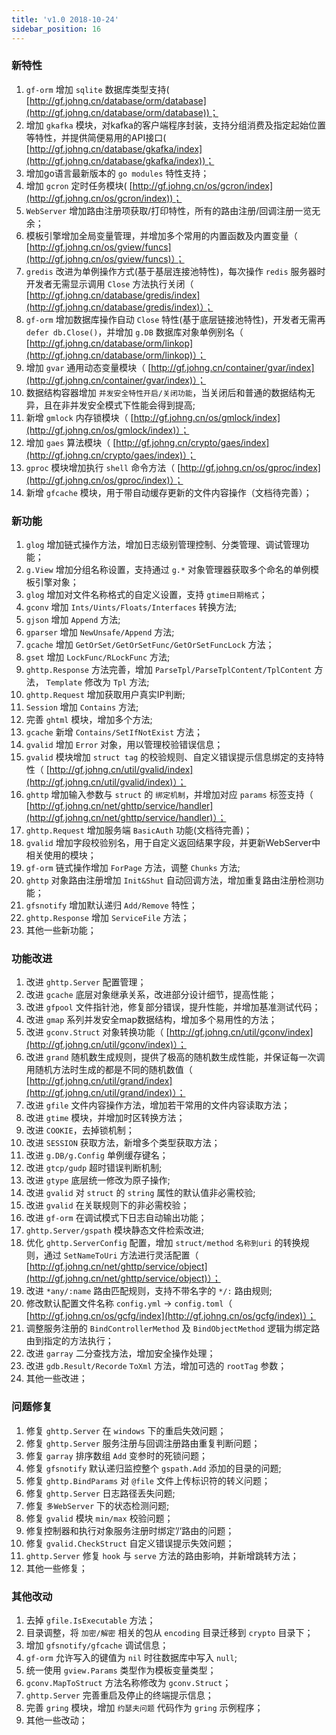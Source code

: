 ```yaml
---
title: 'v1.0 2018-10-24'
sidebar_position: 16
---
```


### 新特性

01. `gf-orm` 增加 `sqlite` 数据库类型支持( [http://gf.johng.cn/database/orm/database](http://gf.johng.cn/database/orm/database))；
02. 增加 `gkafka` 模块，对kafka的客户端程序封装，支持分组消费及指定起始位置等特性，并提供简便易用的API接口( [http://gf.johng.cn/database/gkafka/index](http://gf.johng.cn/database/gkafka/index))；
03. 增加go语言最新版本的 `go modules` 特性支持；
04. 增加 `gcron` 定时任务模块( [http://gf.johng.cn/os/gcron/index](http://gf.johng.cn/os/gcron/index))；
05. `WebServer` 增加路由注册项获取/打印特性，所有的路由注册/回调注册一览无余；
06. 模板引擎增加全局变量管理，并增加多个常用的内置函数及内置变量（ [http://gf.johng.cn/os/gview/funcs](http://gf.johng.cn/os/gview/funcs)）；
07. `gredis` 改进为单例操作方式(基于基层连接池特性)，每次操作 `redis` 服务器时开发者无需显示调用 `Close` 方法执行关闭（ [http://gf.johng.cn/database/gredis/index](http://gf.johng.cn/database/gredis/index)）；
08. `gf-orm` 增加数据库操作自动 `Close` 特性(基于底层链接池特性)，开发者无需再 `defer db.Close()`，并增加 `g.DB` 数据库对象单例别名（ [http://gf.johng.cn/database/orm/linkop](http://gf.johng.cn/database/orm/linkop)）；
09. 增加 `gvar` 通用动态变量模块（ [http://gf.johng.cn/container/gvar/index](http://gf.johng.cn/container/gvar/index)）；
10. 数据结构容器增加 `并发安全特性开启/关闭功能`，当关闭后和普通的数据结构无异，且在非并发安全模式下性能会得到提高;
11. 新增 `gmlock` 内存锁模块（ [http://gf.johng.cn/os/gmlock/index](http://gf.johng.cn/os/gmlock/index)）；
12. 增加 `gaes` 算法模块（ [http://gf.johng.cn/crypto/gaes/index](http://gf.johng.cn/crypto/gaes/index)）；
13. `gproc` 模块增加执行 `shell` 命令方法（ [http://gf.johng.cn/os/gproc/index](http://gf.johng.cn/os/gproc/index)）；
14. 新增 `gfcache` 模块，用于带自动缓存更新的文件内容操作（文档待完善）；

### 新功能

01. `glog` 增加链式操作方法，增加日志级别管理控制、分类管理、调试管理功能；
02. `g.View` 增加分组名称设置，支持通过 `g.*` 对象管理器获取多个命名的单例模板引擎对象；
03. `glog` 增加对文件名称格式的自定义设置，支持 `gtime日期格式`；
04. `gconv` 增加 `Ints/Uints/Floats/Interfaces` 转换方法;
05. `gjson` 增加 `Append` 方法;
06. `gparser` 增加 `NewUnsafe/Append` 方法;
07. `gcache` 增加 `GetOrSet/GetOrSetFunc/GetOrSetFuncLock` 方法；
08. `gset` 增加 `LockFunc/RLockFunc` 方法;
09. `ghttp.Response` 方法完善，增加 `ParseTpl/ParseTplContent/TplContent` 方法， `Template` 修改为 `Tpl` 方法;
10. `ghttp.Request` 增加获取用户真实IP判断;
11. `Session` 增加 `Contains` 方法;
12. 完善 `ghtml` 模块，增加多个方法;
13. `gcache` 新增 `Contains/SetIfNotExist` 方法；
14. `gvalid` 增加 `Error` 对象，用以管理校验错误信息；
15. `gvalid` 模块增加 `struct tag` 的校验规则、自定义错误提示信息绑定的支持特性（ [http://gf.johng.cn/util/gvalid/index](http://gf.johng.cn/util/gvalid/index)）；
16. `ghttp` 增加输入参数与 `struct` 的 `绑定机制`，并增加对应 `params` 标签支持（ [http://gf.johng.cn/net/ghttp/service/handler](http://gf.johng.cn/net/ghttp/service/handler)）；
17. `ghttp.Request` 增加服务端 `BasicAuth` 功能(文档待完善)；
18. `gvalid` 增加字段校验别名，用于自定义返回结果字段，并更新WebServer中相关使用的模块；
19. `gf-orm` 链式操作增加 `ForPage` 方法，调整 `Chunks` 方法;
20. `ghttp` 对象路由注册增加 `Init&Shut` 自动回调方法，增加重复路由注册检测功能；
21. `gfsnotify` 增加默认递归 `Add/Remove` 特性；
22. `ghttp.Response` 增加 `ServiceFile` 方法；
23. 其他一些新功能；

### 功能改进

01. 改进 `ghttp.Server` 配置管理；
02. 改进 `gcache` 底层对象继承关系，改进部分设计细节，提高性能；
03. 改进 `gfpool` 文件指针池，修复部分错误，提升性能，并增加基准测试代码；
04. 改进 `gmap` 系列并发安全map数据结构，增加多个易用性的方法；
05. 改进 `gconv.Struct` 对象转换功能（ [http://gf.johng.cn/util/gconv/index](http://gf.johng.cn/util/gconv/index)）；
06. 改进 `grand` 随机数生成规则，提供了极高的随机数生成性能，并保证每一次调用随机方法时生成的都是不同的随机数值（ [http://gf.johng.cn/util/grand/index](http://gf.johng.cn/util/grand/index)）；
07. 改进 `gfile` 文件内容操作方法，增加若干常用的文件内容读取方法；
08. 改进 `gtime` 模块，并增加时区转换方法；
09. 改进 `COOKIE`，去掉锁机制；
10. 改进 `SESSION` 获取方法，新增多个类型获取方法；
11. 改进 `g.DB/g.Config` 单例缓存键名；
12. 改进 `gtcp/gudp` 超时错误判断机制;
13. 改进 `gtype` 底层统一修改为原子操作;
14. 改进 `gvalid` 对 `struct` 的 `string` 属性的默认值非必需校验;
15. 改进 `gvalid` 在关联规则下的非必需校验；
16. 改进 `gf-orm` 在调试模式下日志自动输出功能；
17. `ghttp.Server/gspath` 模块静态文件检索改进;
18. 优化 `ghttp.ServerConfig` 配置，增加 `struct/method` `名称到uri` 的转换规则，通过 `SetNameToUri` 方法进行灵活配置（ [http://gf.johng.cn/net/ghttp/service/object](http://gf.johng.cn/net/ghttp/service/object)）；
19. 改进 `*any/:name` 路由匹配规则，支持不带名字的 `*/:` 路由规则;
20. 修改默认配置文件名称 `config.yml` -\> `config.toml`（ [http://gf.johng.cn/os/gcfg/index](http://gf.johng.cn/os/gcfg/index)）；
21. 调整服务注册的 `BindControllerMethod` 及 `BindObjectMethod` 逻辑为绑定路由到指定的方法执行；
22. 改进 `garray` 二分查找方法，增加安全操作处理；
23. 改进 `gdb.Result/Recorde` `ToXml` 方法，增加可选的 `rootTag` 参数；
24. 其他一些改进；

### 问题修复

01. 修复 `ghttp.Server` 在 `windows` 下的重启失效问题；
02. 修复 `ghttp.Server` 服务注册与回调注册路由重复判断问题；
03. 修复 `garray` 排序数组 `Add` 变参时的死锁问题；
04. 修复 `gfsnotify` 默认递归监控整个 `gspath.Add` 添加的目录的问题;
05. 修复 `ghttp.BindParams` 对 `@file` 文件上传标识符的转义问题；
06. 修复 `ghttp.Server` 日志路径丢失问题;
07. 修复 `多WebServer` 下的状态检测问题;
08. 修复 `gvalid` 模块 `min/max` 校验问题；
09. 修复控制器和执行对象服务注册时绑定’/‘路由的问题；
10. 修复 `gvalid.CheckStruct` 自定义错误提示失效问题；
11. `ghttp.Server` 修复 `hook` 与 `serve` 方法的路由影响，并新增跳转方法；
12. 其他一些修复；

### 其他改动

1. 去掉 `gfile.IsExecutable` 方法；
2. 目录调整，将 `加密/解密` 相关的包从 `encoding` 目录迁移到 `crypto` 目录下；
3. 增加 `gfsnotify/gfcache` 调试信息；
4. `gf-orm` 允许写入的键值为 `nil` 时往数据库中写入 `null`;
5. 统一使用 `gview.Params` 类型作为模板变量类型；
6. `gconv.MapToStruct` 方法名称修改为 `gconv.Struct`；
7. `ghttp.Server` 完善重启及停止的终端提示信息；
8. 完善 `gring` 模块，增加 `约瑟夫问题` 代码作为 `gring` 示例程序；
9. 其他一些改动；